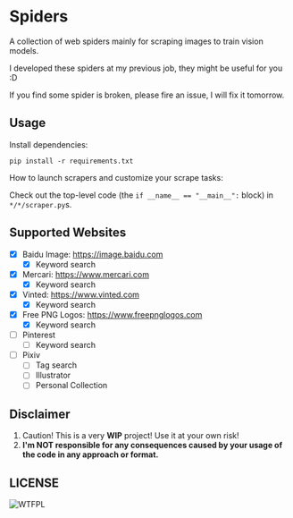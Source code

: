 # Spiders

A collection of web spiders mainly for scraping images to train vision models.

I developed these spiders at my previous job, they might be useful for you :D

If you find some spider is broken, please fire an issue, I will fix it tomorrow.

## Usage

Install dependencies:
```shell
pip install -r requirements.txt
```

How to launch scrapers and customize your scrape tasks:

Check out the top-level code (the `if __name__ == "__main__":` block) in `*/*/scraper.py`s.


## Supported Websites

- [x] Baidu Image: https://image.baidu.com
    - [x] Keyword search
- [x] Mercari: https://www.mercari.com
    - [x] Keyword search
- [x] Vinted: https://www.vinted.com
    - [x] Keyword search
- [x] Free PNG Logos: https://www.freepnglogos.com
    - [x] Keyword search
- [ ] Pinterest
    - [ ] Keyword search
- [ ] Pixiv
    - [ ] Tag search
    - [ ] Illustrator
    - [ ] Personal Collection

## Disclaimer

1. Caution! This is a very **WIP** project! Use it at your own risk!
2. **I'm NOT responsible for any consequences caused by your usage of the code in any approach or format.**

## LICENSE

![WTFPL](http://www.wtfpl.net/wp-content/uploads/2012/12/wtfpl-badge-1.png)
